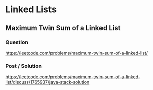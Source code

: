 # Linked Lists

## Maximum Twin Sum of a Linked List

### Question

https://leetcode.com/problems/maximum-twin-sum-of-a-linked-list/

### Post / Solution

https://leetcode.com/problems/maximum-twin-sum-of-a-linked-list/discuss/1765937/java-stack-solution
